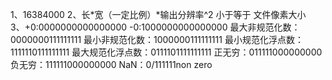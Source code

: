 1、16384000
2、长*宽（一定比例）*输出分辨率^2 小于等于 文件像素大小
3、+0:0000000000000000
   -0:1000000000000000
  最大非规范化数：0000000111111111
  最小非规范化数：1000000111111111
  最小规范化浮点数：1111110111111111
  最大规范化浮点数：0111101111111111
  正无穷：011111000000000
  负无穷：111111000000000
  NaN：0/111111non zero